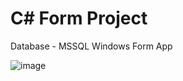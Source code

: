 # C# Form Project

Database - MSSQL
Windows Form App

![image](https://user-images.githubusercontent.com/63900364/165130085-7552d55c-439f-4820-b3ee-7831ecd49980.png)
